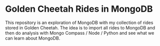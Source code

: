 # Golden Cheetah Rides in MongoDB

This repository is an exploration of MongoDB with my collection of rides stored in Golden Cheetah. The idea is to import all rides to MongoDB and then do analysis with Mongo Compass / Node / Python and see what we can learn about MongoDB. 
